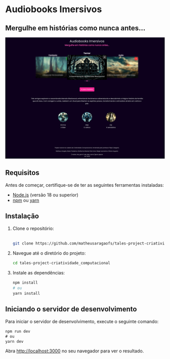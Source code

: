 # Audiobooks Imersivos

## Mergulhe em histórias como nunca antes...

![Homepage](public/home.png)

## Requisitos

Antes de começar, certifique-se de ter as seguintes ferramentas instaladas:

- [Node.js](https://nodejs.org/) (versão 18 ou superior)
- [npm](https://www.npmjs.com/) ou [yarn](https://yarnpkg.com/)

## Instalação

1. Clone o repositório:

    ```bash
   
    git clone https://github.com/matheusaragaofs/tales-project-criatividade_computacional.git
    
    ```

2. Navegue até o diretório do projeto:

    ```bash
    cd tales-project-criatividade_computacional
    ```

3. Instale as dependências:

    ```bash
    npm install
    # ou
    yarn install
    ```

## Iniciando o servidor de desenvolvimento

Para iniciar o servidor de desenvolvimento, execute o seguinte comando:

    npm run dev
    # ou
    yarn dev

Abra [http://localhost:3000](http://localhost:3000) no seu navegador para ver o resultado.


